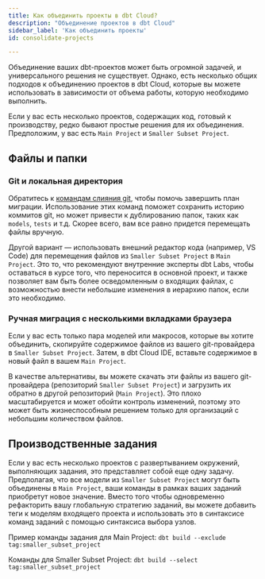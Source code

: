 ```yaml
---
title: Как объединить проекты в dbt Cloud?
description: "Объединение проектов в dbt Cloud"
sidebar_label: 'Как объединить проекты'
id: consolidate-projects

---
```


Объединение ваших dbt-проектов может быть огромной задачей, и универсального решения не существует. Однако, есть несколько общих подходов к объединению проектов в dbt Cloud, которые вы можете использовать в зависимости от объема работы, которую необходимо выполнить.

Если у вас есть несколько проектов, содержащих код, готовый к производству, редко бывают простые решения для их объединения. Предположим, у вас есть `Main Project` и `Smaller Subset Project`.

## Файлы и папки

### Git и локальная директория

Обратитесь к [командам слияния git](https://gist.github.com/msrose/2feacb303035d11d2d05), чтобы помочь завершить план миграции. Использование этих команд поможет сохранить историю коммитов git, но может привести к дублированию папок, таких как `models`, `tests` и т.д. Скорее всего, вам все равно придется перемещать файлы вручную.

Другой вариант — использовать внешний редактор кода (например, VS Code) для перемещения файлов из `Smaller Subset Project` в `Main Project`. Это то, что рекомендуют внутренние эксперты dbt Labs, чтобы оставаться в курсе того, что переносится в основной проект, и также позволяет вам быть более осведомленным о входящих файлах, с возможностью внести небольшие изменения в иерархию папок, если это необходимо.

### Ручная миграция с несколькими вкладками браузера

Если у вас есть только пара моделей или макросов, которые вы хотите объединить, скопируйте содержимое файлов из вашего git-провайдера в `Smaller Subset Project`. Затем, в dbt Cloud IDE, вставьте содержимое в новый файл в вашем `Main Project`.

В качестве альтернативы, вы можете скачать эти файлы из вашего git-провайдера (репозиторий `Smaller Subset Project`) и загрузить их обратно в другой репозиторий (`Main Project`). Это плохо масштабируется и может обойти контроль изменений, поэтому это может быть жизнеспособным решением только для организаций с небольшим количеством файлов.

## Производственные задания
Если у вас есть несколько проектов с развертыванием окружений, выполняющих задания, это представляет собой еще одну задачу. Предполагая, что все модели из `Smaller Subset Project` могут быть объединены в `Main Project`, ваши команды в рамках ваших заданий приобретут новое значение. Вместо того чтобы одновременно рефакторить вашу глобальную стратегию заданий, вы можете добавить теги к моделям входящего проекта и использовать это в синтаксисе команд заданий с помощью синтаксиса выбора узлов.

Пример команды задания для Main Project: `dbt build --exclude tag:smaller_subset_project`

Команды для Smaller Subset Project: `dbt build --select tag:smaller_subset_project`